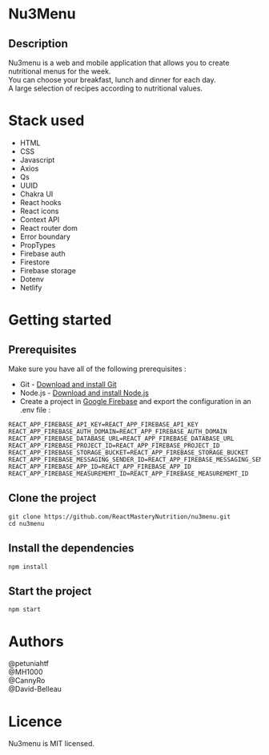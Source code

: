 # Nu3Menu

## Description 
Nu3menu is a web and mobile application that allows you to create nutritional menus for the week.<br/>
You can choose your breakfast, lunch and dinner for each day. <br/>
A large selection of recipes according to nutritional values.

# Stack used

- HTML
- CSS
- Javascript
- Axios
- Qs
- UUID
- Chakra UI
- React hooks
- React icons
- Context API
- React router dom
- Error boundary
- PropTypes
- Firebase auth
- Firestore
- Firebase storage
- Dotenv
- Netlify

# Getting started

## Prerequisites

Make sure you have all of the following prerequisites :
- Git - <a href='https://git-scm.com/downloads'>Download and install Git</a>
- Node.js - <a href='https://nodejs.org/en/download'>Download and install Node.js</a>
- Create a project in <a href='https://console.firebase.google.com'>Google Firebase</a> and export the configuration in an .env file :

```
REACT_APP_FIREBASE_API_KEY=REACT_APP_FIREBASE_API_KEY
REACT_APP_FIREBASE_AUTH_DOMAIN=REACT_APP_FIREBASE_AUTH_DOMAIN
REACT_APP_FIREBASE_DATABASE_URL=REACT_APP_FIREBASE_DATABASE_URL
REACT_APP_FIREBASE_PROJECT_ID=REACT_APP_FIREBASE_PROJECT_ID
REACT_APP_FIREBASE_STORAGE_BUCKET=REACT_APP_FIREBASE_STORAGE_BUCKET
REACT_APP_FIREBASE_MESSAGING_SENDER_ID=REACT_APP_FIREBASE_MESSAGING_SENDER_ID
REACT_APP_FIREBASE_APP_ID=REACT_APP_FIREBASE_APP_ID
REACT_APP_FIREBASE_MEASUREMEMT_ID=REACT_APP_FIREBASE_MEASUREMEMT_ID
```

## Clone the project

```
git clone https://github.com/ReactMasteryNutrition/nu3menu.git 
cd nu3menu
```

## Install the dependencies

```
npm install
```

## Start the project

```
npm start
```

# Authors 
@petuniahtf <br/>
@MH1000 <br/>
@CannyRo <br/>
@David-Belleau

# Licence

Nu3menu is MIT licensed.